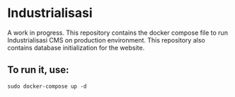 # Industrialisasi
A work in progress. This repository contains the docker compose file to run Industrialisasi CMS on production environment. This repository also contains database initialization for the website.

## To run it, use:
    sudo docker-compose up -d
